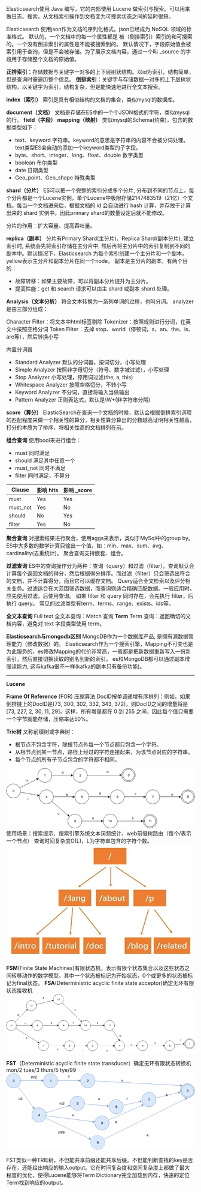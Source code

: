 Elasticsearch使用 Java 编写，它的内部使用 Lucene 做索引与搜索。可以用来做日志、搜索。从文档索引操作到文档变为可搜索状态之间的延时很短。

Elasticsearch 使用json作为文档的序列化格式。json已经成为 NoSQL 领域的标准格式。
默认的，一个文档中的每一个属性都是 被（倒排索引）索引的和可搜索的。一个没有倒排索引的属性是不能被搜索到的。
默认情况下，字段原始值会被索引用于查询，但是不会被存储。为了展示文档内容，通过一个叫 _source 的字段用于存储整个文档的原始值。

**正排索引**：存储数据与关键字一对多的上下层树状结构。以id为索引，结构简单，但是查询时需遍历整个信息。
**倒排索引**：关键字与存储数据一对多的上下层树状结构。以关键字为索引，结构复杂，但是能快速地进行全文本搜索。

**index（索引）**
索引是具有相似结构的文档的集合，类似mysql的数据库。

**document（文档）**
文档是存储在ES中的一个个JSON格式的字符，类似mysql的行。
**field（字段）**
**mapping（映射）**
类似mysql的Schema(约束)，包含的数据类型如下：


* text、keyword 字符串。keyword的意思是字符串的内容不会被分词处理。text类型ES会自动的添加一个keyword类型的子字段。
* byte、short、integer、long、float、double 数字类型
* boolean 布尔类型
* date 日期类型
* Geo_point、Geo_shape 特殊类型


**shard（分片）**
ES可以把一个完整的索引分成多个分片, 分布到不同的节点上，每个分片都是一个Lucene实例，单个Lucene中极限存储2147483519（21亿）个文档。每当一个文档进来后，根据文档的 id 会自动进行 hash 计算，并存放于计算出来的 shard 实例中。因此primary shard的数量设定后就不能修改。

分片的作用：扩大容量、提高吞吐量。


**replica（副本）**
分片有Primary Shard(主分片)、Replica Shard(副本分片), 建立索引时, 系统会先将索引存储在主分片中, 然后再将主分片中的索引复制到不同的副本中。默认情况下，Elasticsearch 为每个索引创建一个主分片和一个副本。yellow表示主分片和副本分片在同一个node。
副本是主分片的副本，有两个目的：
* 故障转移：如果主要故障，可以将副本分片提升为主分片。
* 提高性能：get 和 search 请求可以由主 shard 或副本 shard 处理。


**Analysis（文本分析）**
将全文本转换为一系列单词的过程，也叫分词。
analyzer是由三部分组成：

Character Filter：将文本中html标签剔除
Tokenizer：按照规则进行分词，在英文中按照空格分词
Token Filter：去掉 stop、world（停顿词，a、an、the、is、are等），然后转换小写

内置分词器
* Standard Analyzer 默认的分词器，按词切分，小写处理
* Simple Analyzer 按照非字母切分（符号、数字被过滤），小写处理
* Stop Analyzer 小写处理，停用词过滤(the, a, this)
* Whitespace Analyzer 按照空格切分，不转小写
* Keyword Analyzer 不分词，直接将输入当做输出
* Pattern Analyzer 正则表达式，默认是\W+(非字符串分隔)

**score（算分）**
ElasticSearch在查询一个文档的时候，默认会根据倒排索引词项的匹配程度来做一个相关性的算分，相关性算分算出的分数越高证明相关性越高，打分的本质为了排序，将相关性高的文档排列在前。

**组合查询**
使用bool来进行组合：
* must 同时满足
* should 满足其中任意一个
* must_not 同时不满足
* filter 同时满足，不算分

|  Clause   |  影响 hits   |  影响 _score  |
| --- | --- | --- |
|must|Yes     |Yes    |
|must_not|Yes     |No    |
| should    |No     |Yes    |
| filter    |Yes     |No    |


**聚合查询**
对搜索结果进行聚合，使用aggs来表示，类似于MySql中的group by。
ES中大多数的数学计算只输出一个值，如：min、max、sum、avg、cardinality(去重统计)。
聚合查询支持嵌套、组合。

**过滤查询**
ES中的查询操作分为两种：查询（query）和过滤（filter）。查询默认会计算每个返回文档的得分，然后根据得分排序。而过滤（filter）只会筛选出符合的文档，并不计算得分，而且它可以缓存文档。
Query适合全文检索以及评分相关业务。过滤适合在大范围筛选数据，而查询则适合精确匹配数据。一般应用时，应先使用过滤，后使用查询。
如果 filter 和 query 同时存在，会先执行 filter，后执行 query。
常见的过滤类型有term、terms、range、exists、ids等。

**全文本查询**
Full text 全文本查询：Match 查询
**Term**
Term 查询：返回确切的文档内容，避免对 text 字段类型使用 term。



**Elasticsearch与mongodb区别**
MongoDB作为一个数据库产品, 是拥有源数据管理能力（修改数据）的。
Elasticsearch作为一个搜索引擎，Mapping不可变也是为此服务的，es修改Mapping的代价非常高，一般都是把新数据重新写入一份新索引，然后直接切换读取的别名到新的索引。
es和MongoDB都可以通过副本增强读能力, 这与kafka很不一样(kafka的副本只有备份功能)。

*****
**Lucene**

**Frame Of Reference** (FOR) 压缩算法
DocID按单调递增有序排列：例如，如果倒排链上的DocID是[73, 300, 302, 332, 343, 372]，则DocID之间的增量将是[73, 227, 2, 30, 11, 29]。这样，所有增量都在 0 到 255 之间，因此每个值只需要一个字节就能存储，压缩率达50%。

**Trie树**
又称前缀树或字典树：
* 根节点不包含字符，除根节点外每一个节点都只包含一个字符。
* 从根节点到某一节点，路径上经过的字符连接起来，为该节点对应的字符串。
* 每个节点的所有子节点包含的字符都不相同。

![](../images/前缀树示例.png)
使用场景：搜索提示、搜索引擎系统文本词频统计、web前缀树路由（每个/表示一个节点）
查询时间复杂度O(L)，L为字符串包含的字符个数。
![](../images/前缀树路由示例.jpg)


**FSM**(Finite State Machines)有限状态机，表示有限个状态集合以及这些状态之间转移动作的数学模型。其中一个状态被标记为开始状态，0个或更多的状态被标记为final状态。
**FSA**(Deterministric acyclic finite state acceptor)确定无环有限状态接收机
![](../images/fsa有限状态机示例.png)

**FST**（Deterministic acyclic finite state transducer）确定无环有限状态转换机
mon/2 tues/3 thurs/5 tye/99
![](../images/fst示例.png)


FST类似一种TRIE树，不但能共享前缀还能共享后缀。不但能判断查找的key是否存在，还能给出响应的输入output。它在时间复杂度和空间复杂度上都做了最大程度的优化，使得Lucene能够将Term Dictionary完全加载到内存，快速的定位Term找到响应的output。
